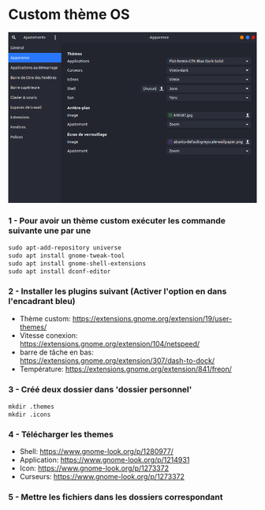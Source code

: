 # Custom thème OS

[![Config Théme](../../img/ajustement_config.png)](https://raw.githubusercontent.com/theomeunier/dotfile/master/img/ajustement_config.png)

### 1 - Pour avoir un thème custom exécuter les commande suivante une par une 
```shell
sudo apt-add-repository universe
sudo apt install gnome-tweak-tool
sudo apt install gnome-shell-extensions
sudo apt install dconf-editor
```
### 2 - Installer les plugins suivant (Activer l'option en dans l'encadrant bleu)

- Thème custom: https://extensions.gnome.org/extension/19/user-themes/
- Vitesse conexion: https://extensions.gnome.org/extension/104/netspeed/
- barre de tâche en bas: https://extensions.gnome.org/extension/307/dash-to-dock/
- Température: https://extensions.gnome.org/extension/841/freon/

### 3 - Créé deux dossier dans 'dossier personnel'

```shell
mkdir .themes
mkdir .icons
```

### 4 - Télécharger les themes

- Shell: https://www.gnome-look.org/p/1280977/
- Application: https://www.gnome-look.org/p/1214931
- Icon: https://www.gnome-look.org/p/1273372
- Curseurs: https://www.gnome-look.org/p/1273372

### 5 - Mettre les fichiers dans les dossiers correspondant

